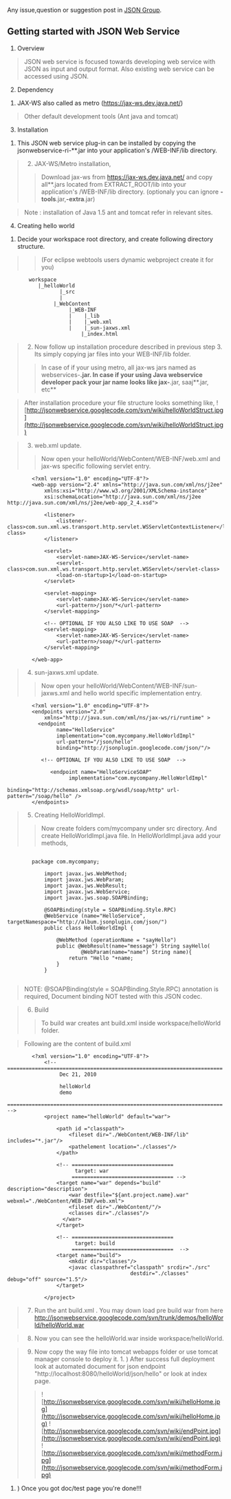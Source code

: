 Any issue,question or suggestion post in [JSON Group](http://groups.google.com/group/jsonwebservice).


## Getting started with JSON Web Service ##

1) Overview
> JSON web service is focused towards developing web service with JSON as input and output format. Also existing web service can be accessed using JSON.

2) Dependency
  1. JAX-WS also called as metro (https://jax-ws.dev.java.net/)

> Other default development tools (Ant java and tomcat)

3) Installation
  1. This JSON web service plug-in can be installed by copying the jsonwebservice-ri-**.jar into your application's /WEB-INF/lib directory.
> 2) JAX-WS/Metro installation,
> > Download jax-ws from https://jax-ws.dev.java.net/ and copy all**.jars located from EXTRACT\_ROOT/lib into your application's /WEB-INF/lib directory. (optionaly you can ignore **-tools**.jar,**-extra**.jar)


> Note : installation of Java 1.5 ant and tomcat refer in relevant sites.

4) Creating hello world
  1. Decide your workspace root directory, and create following directory structure.
> > (For eclipse webtools users dynamic webproject create it for you)
```
       workspace
          |_helloWorld
          		 |_src
          		 |
               |_WebContent
                    |_WEB-INF
                    |    |_lib
                    |    |_web.xml
                    |    |_sun-jaxws.xml
               			|_index.html
```


> 2) Now follow up installation procedure described in previous step 3. Its simply copying jar files into your WEB-INF/lib folder.
> > In case of if your using metro, all jax-ws jars named as webservices-**.jar.
> > In case if your using Java webservice developer pack your jar name looks like jax-**.jar, saaj**.jar, etc**


> After installation procedure your file structure looks something like,
> ![http://jsonwebservice.googlecode.com/svn/wiki/helloWorldStruct.jpg](http://jsonwebservice.googlecode.com/svn/wiki/helloWorldStruct.jpg)

> 3) web.xml update.
> > Now open your helloWorld/WebContent/WEB-INF/web.xml and jax-ws specific following servlet entry.
```
        <?xml version="1.0" encoding="UTF-8"?>
		<web-app version="2.4" xmlns="http://java.sun.com/xml/ns/j2ee"
			xmlns:xsi="http://www.w3.org/2001/XMLSchema-instance"
			xsi:schemaLocation="http://java.sun.com/xml/ns/j2ee http://java.sun.com/xml/ns/j2ee/web-app_2_4.xsd">
		
			<listener>
				<listener-class>com.sun.xml.ws.transport.http.servlet.WSServletContextListener</listener-class>
			</listener>
		
			<servlet>
				<servlet-name>JAX-WS-Service</servlet-name>
				<servlet-class>com.sun.xml.ws.transport.http.servlet.WSServlet</servlet-class>
				<load-on-startup>1</load-on-startup>
			</servlet>
		
			<servlet-mapping>
				<servlet-name>JAX-WS-Service</servlet-name>
				<url-pattern>/json/*</url-pattern>
			</servlet-mapping>
			
			<!-- OPTIONAL IF YOU ALSO LIKE TO USE SOAP  -->
			<servlet-mapping>
				<servlet-name>JAX-WS-Service</servlet-name>
				<url-pattern>/soap/*</url-pattern>
			</servlet-mapping>
		
		</web-app>
```

> 4) sun-jaxws.xml update.
> > Now open your helloWorld/WebContent/WEB-INF/sun-jaxws.xml and hello world specific implementation entry.
```
		<?xml version="1.0" encoding="UTF-8"?>
		<endpoints version="2.0" 
			xmlns="http://java.sun.com/xml/ns/jax-ws/ri/runtime" >
		  <endpoint 
		  		name="HelloService" 
		  		implementation="com.mycompany.HelloWorldImpl" 
		  		url-pattern="/json/hello" 
		  		binding="http://jsonplugin.googlecode.com/json/"/>
		  
		   <!-- OPTIONAL IF YOU ALSO LIKE TO USE SOAP  -->
  			
			  <endpoint name="HelloServiceSOAP"
					implementation="com.mycompany.HelloWorldImpl"
					binding="http://schemas.xmlsoap.org/wsdl/soap/http" url-pattern="/soap/hello" />		
		</endpoints>
```

> 5) Creating HelloWorldImpl.
> > Now create folders 	com/mycompany under src directory. And create HelloWorldImpl.java file.
> > In HelloWorldImpl.java add your methods,
```
	    
	    package com.mycompany;

			import javax.jws.WebMethod;
			import javax.jws.WebParam;
			import javax.jws.WebResult;
			import javax.jws.WebService;
			import javax.jws.soap.SOAPBinding;
			
			@SOAPBinding(style = SOAPBinding.Style.RPC)
			@WebService (name="HelloService", targetNamespace="http://album.jsonplugin.com/json/")
			public class HelloWorldImpl {
			
				@WebMethod (operationName = "sayHello")
				public @WebResult(name="message") String sayHello(
						@WebParam(name="name") String name){
					return "Hello "+name;
				}
			}
			
```



> NOTE: @SOAPBinding(style = SOAPBinding.Style.RPC) annotation is required, Document binding NOT tested with this JSON codec.

> 6) Build
> > To build war creates ant 	build.xml inside workspace/helloWorld folder.


> Following are the content of build.xml
```
	   	<?xml version="1.0" encoding="UTF-8"?>
			<!-- ====================================================================== 
			     Dec 21, 2010                                                        
			
			     helloWorld    
			     demo
			     ====================================================================== -->
			<project name="helloWorld" default="war">
			  
				<path id ="classpath">
					<fileset dir="./WebContent/WEB-INF/lib" includes="*.jar"/>
					<pathelement location="./classes"/>
				</path>
			
			    <!-- ================================= 
			          target: war              
			         ================================= -->
			    <target name="war" depends="build" description="description">
			    	<war destfile="${ant.project.name}.war" webxml="./WebContent/WEB-INF/web.xml">
			      	<fileset dir="./WebContent/"/>
			      	<classes dir="./classes"/>
			      </war>
			    </target>
			
			    <!-- ================================= 
			          target: build                      
			         =================================  -->
			    <target name="build">
			    	<mkdir dir="classes"/>
			    	<javac classpathref="classpath" srcdir="./src"
			    	    				destdir="./classes" debug="off" source="1.5"/>
			    </target>
			
			</project>
```
> 7) Run the ant build.xml . You may down load pre build war from here http://jsonwebservice.googlecode.com/svn/trunk/demos/helloWorld/helloWorld.war

> 8) Now you can see the helloWorld.war inside   workspace/helloWorld.

> 9) Now copy the way file into tomcat webapps folder or use tomcat manager console to deploy it.
    1. ) After success full deployment look at automated document for json endpoint "http://localhost:8080/helloWorld/json/hello" or look at index page.
> > ![http://jsonwebservice.googlecode.com/svn/wiki/helloHome.jpg](http://jsonwebservice.googlecode.com/svn/wiki/helloHome.jpg)
> > ![http://jsonwebservice.googlecode.com/svn/wiki/endPoint.jpg](http://jsonwebservice.googlecode.com/svn/wiki/endPoint.jpg)
> > ![http://jsonwebservice.googlecode.com/svn/wiki/methodForm.jpg](http://jsonwebservice.googlecode.com/svn/wiki/methodForm.jpg)

  1. ) Once you got doc/test page you're done!!!


